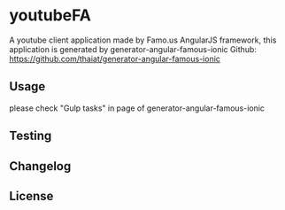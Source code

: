 # youtubeFA
A youtube client application made by Famo.us AngularJS framework,
this application is generated by generator-angular-famous-ionic
Github: https://github.com/thaiat/generator-angular-famous-ionic

## Usage
please check "Gulp tasks" in page of generator-angular-famous-ionic

## Testing


## Changelog


## License


